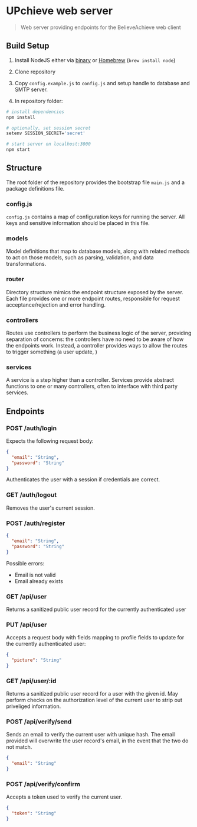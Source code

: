 # UPchieve web server

> Web server providing endpoints for the BelieveAchieve web client

## Build Setup

1. Install NodeJS either via [binary](https://nodejs.org/en/) or [Homebrew](http://brew.sh) (`brew install node`)

2. Clone repository

3. Copy `config.example.js` to `config.js` and setup handle to database and SMTP server.

4. In repository folder:

``` bash
# install dependencies
npm install

# optionally, set session secret
setenv SESSION_SECRET='secret'

# start server on localhost:3000
npm start
```

## Structure

The root folder of the repository provides the bootstrap file `main.js` and a package definitions file.

### config.js

`config.js` contains a map of configuration keys for running the server. All keys and sensitive information should be placed in this file.

### models

Model definitions that map to database models, along with related methods to act on those models, such as parsing, validation, and data transformations.

### router

Directory structure mimics the endpoint structure exposed by the server. Each file provides one or more endpoint routes, responsible for request acceptance/rejection and error handling.

### controllers

Routes use controllers to perform the business logic of the server, providing separation of concerns: the controllers have no need to be aware of how the endpoints work. Instead, a controller provides ways to allow the routes to trigger something (a user update, )

### services

A service is a step higher than a controller. Services provide abstract functions to one or many controllers, often to interface with third party services.

## Endpoints

### POST /auth/login

Expects the following request body:

```json
{
  "email": "String",
  "password": "String"
}
```

Authenticates the user with a session if credentials are correct.

### GET /auth/logout

Removes the user's current session.

### POST /auth/register

```json
{
  "email": "String",
  "password": "String"
}
```

Possible errors:
- Email is not valid
- Email already exists

### GET /api/user

Returns a sanitized public user record for the currently authenticated user

### PUT /api/user

Accepts a request body with fields mapping to profile fields to update for the currently authenticated user:

```json
{
  "picture": "String"
}
```

### GET /api/user/:id

Returns a sanitized public user record for a user with the given id. May perform checks on the authorization level of the current user to strip out priveliged information.

### POST /api/verify/send

Sends an email to verify the current user with unique hash. The email provided will overwrite the user record's email, in the event that the two do not match.

```json
{
  "email": "String"
}
```

### POST /api/verify/confirm

Accepts a token used to verify the current user.

```json
{
  "token": "String"
}
```
